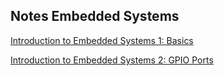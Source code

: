 ## Notes Embedded Systems ## 

[Introduction to Embedded Systems 1: Basics](./Jan7.md)

[Introduction to Embedded Systems 2: GPIO Ports ](./Jan8.md)

